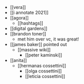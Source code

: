 - [[vera]]
- [[i annotate 2021]]
- [[agora]]
	- [[hashtags]]
- [[digital gardens]]
- [[brandon toner]]
	- met him over vc, it was great!
- [[james baker]] pointed out  
	- [[massive wiki]]
		- [[peter kaminski]]
- [[anita]]
	- [[hermanas cossettini]]
		- [[olga cossettini]]
		- [[leticia cossettini]]